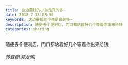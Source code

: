 ```yaml
---
title: 这边要钱的小孩是真的多~
date: 2018-7-13 08:50
keywords: 这边要钱的小孩是真的多~
description: 随便去个便利店，门口都站着好几个等着你出来给钱
categories: sharing
---
```

<td class="t_f" id="postmessage_1507225">

随便去个便利店，门口都站着好几个等着你出来给钱<img alt="" border="0" onclick="" onmouseover="" smilieid="138" src="static/image/smiley/default/dizzy.gif"/></td>
###### 转载自[菲龙网]